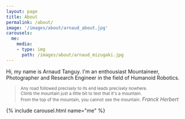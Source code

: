 ```yaml
---
layout: page
title: About
permalink: /about/
image: '/images/about/arnaud_about.jpg'
carousels:
  me:
    media:
    - type: img
      path: /images/about/arnaud_mizugaki.jpg 
---
```


Hi, my name is Arnaud Tanguy. 
I'm an enthousiast Mountaineer, Photographer and Research Engineer in the field of Humanoid Robotics.

> <small>Any road followed precisely to its end leads precisely nowhere.<br/>Climb the mountain just a little bit to test that it's a mountain.<br/>From the top of the mountain, you cannot see the mountain.</small>
> <cite>Franck Herbert</cite>

{% include carousel.html name="me" %}
